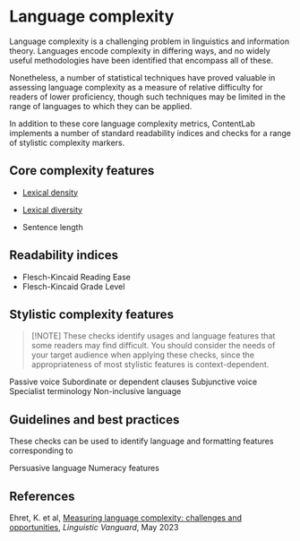 # Language complexity

Language complexity is a challenging problem in linguistics and information theory. Languages encode complexity in differing ways, and no widely useful methodologies have been identified that encompass all of these.

Nonetheless, a number of statistical techniques have proved valuable in assessing language complexity as a measure of relative difficulty for readers of lower proficiency, though such techniques may be limited in the range of languages to which they can be applied.

In addition to these core language complexity metrics, ContentLab implements a number of standard readability indices and checks for a range of stylistic complexity markers.


## Core complexity features

- [Lexical density](/Lexical%20density.md)

- [Lexical diversity](/Lexical%20diversity.md)

- Sentence length

## Readability indices

- Flesch-Kincaid Reading Ease
- Flesch-Kincaid Grade Level

## Stylistic complexity features

> [!NOTE] These checks identify usages and language features that some readers may find difficult. You should consider the needs of your target audience when applying these checks, since the appropriateness of most stylistic features is context-dependent.

Passive voice
Subordinate or dependent clauses
Subjunctive voice
Specialist terminology
Non-inclusive language


## Guidelines and best practices

These checks can be used to identify language and formatting features corresponding to

Persuasive language
Numeracy features


## References

Ehret, K. et al, [Measuring language complexity: challenges and opportunities](https://www.researchgate.net/publication/370552963_Measuring_language_complexity_challenges_and_opportunities), *Linguistic Vanguard*, May 2023
